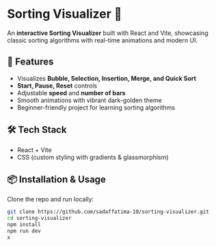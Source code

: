 # Sorting Visualizer 🎨

An **interactive Sorting Visualizer** built with React and Vite, showcasing classic sorting algorithms with real-time animations and modern UI.

## 🚀 Features
- Visualizes **Bubble, Selection, Insertion, Merge, and Quick Sort**
- **Start, Pause, Reset** controls
- Adjustable **speed** and **number of bars**
- Smooth animations with vibrant dark-golden theme
- Beginner-friendly project for learning sorting algorithms

## 🛠️ Tech Stack
- React + Vite
- CSS (custom styling with gradients & glassmorphism)

## 📦 Installation & Usage
Clone the repo and run locally:

```bash
git clone https://github.com/sadaffatima-10/sorting-visualizer.git
cd sorting-visualizer
npm install
npm run dev
x